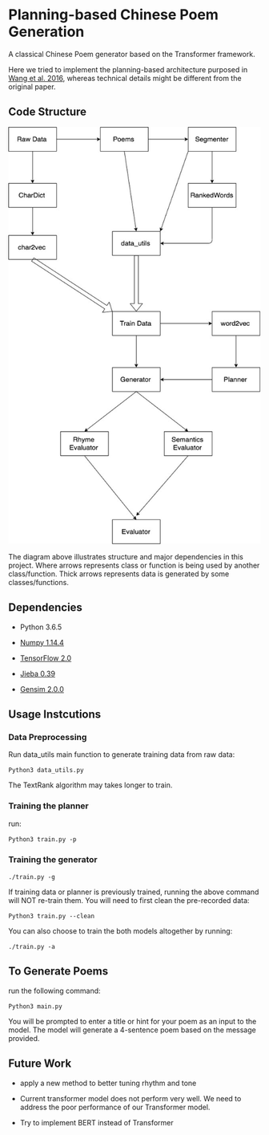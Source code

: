 # Planning-based Chinese Poem Generation

A classical Chinese Poem generator based on the Transformer framework.

Here we tried to implement the planning-based architecture purposed in 
[Wang et al. 2016](https://arxiv.org/abs/1610.09889),
whereas technical details might be different from the original paper.

## Code Structure

![Structure of Code](img/class_structure.jpg)

The diagram above illustrates structure and major dependencies in
this project. Where arrows represents class or function is being used by another class/function. Thick arrows represents data is generated by some classes/functions.


## Dependencies

* Python 3.6.5

* [Numpy 1.14.4](http://www.numpy.org/)

* [TensorFlow 2.0](https://www.tensorflow.org/)

* [Jieba 0.39](https://github.com/fxsjy/jieba)

* [Gensim 2.0.0](https://radimrehurek.com/gensim/)


## Usage Instcutions

### Data Preprocessing

Run data_utils main function to generate training data from raw data:

    Python3 data_utils.py

The TextRank algorithm may takes longer to train.

### Training the planner

run:

    Python3 train.py -p

### Training the generator

    ./train.py -g
    
If training data or planner is previously trained, running the above command will NOT re-train them. You will need to first clean the pre-recorded data:

    Python3 train.py --clean

You can also choose to train the both models altogether by running:

    ./train.py -a


## To Generate Poems

run the following command:

    Python3 main.py

You will be prompted to enter a title or hint for your poem as an input to the model. The model will generate a 4-sentence poem based on the message provided.

## Future Work

* apply a new method to better tuning rhythm and tone

* Current transformer model does not perform very well. We need to address the poor performance of our Transformer model.

* Try to implement BERT instead of Transformer

